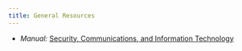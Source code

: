 ```yaml
---
title: General Resources
---
```


  * *Manual:* [Security, Communications, and Information Technology](http://www.peacebrigades.org/fileadmin/user_files/groups/uk/files/Publications/Frontline_Manual_pdf.pdf#page=97)
